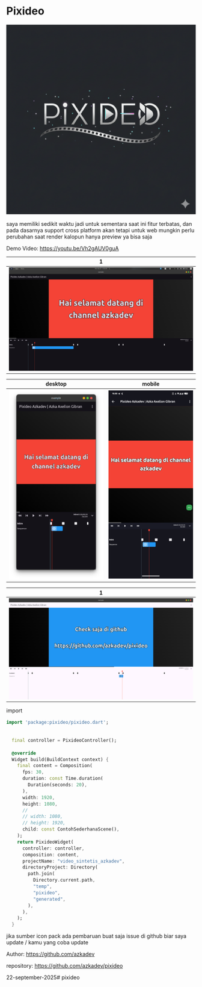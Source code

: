  # Pixideo

![](assets/logo/pixideo.png)

saya memiliki sedikit waktu jadi untuk sementara saat ini fitur terbatas, dan pada dasarnya support cross platform akan tetapi untuk web mungkin perlu perubahan saat render kalopun hanya preview ya bisa saja


Demo Video: https://youtu.be/Vh2gAUV0guA


| 1                        |
|--------------------------|
| ![](./screenshots/1.png) |


| desktop                        | mobile                        |
|--------------------------------|-------------------------------|
| ![](./screenshots/desktop.png) | ![](./screenshots/mobile.png) |


| 1                        |
|--------------------------|
| ![](./screenshots/4.png) |


import

```dart
import 'package:pixideo/pixideo.dart';
```


```dart

  final controller = PixideoController();

  @override
  Widget build(BuildContext context) {
    final content = Composition(
      fps: 30,
      duration: const Time.duration(
        Duration(seconds: 20),
      ),
      width: 1920,
      height: 1080,
      //
      // width: 1080,
      // height: 1920,
      child: const ContohSederhanaScene(),
    );
    return PixideoWidget(
      controller: controller,
      composition: content,
      projectName: "video_sintetis_azkadev",
      directoryProject: Directory(
        path.join(
          Directory.current.path,
          "temp",
          "pixideo",
          "generated",
        ),
      ),
    );
  }
```


jika sumber icon pack ada pembaruan buat saja issue di github biar saya update / kamu yang coba update


Author: https://github.com/azkadev

repository: https://github.com/azkadev/pixideo

22-september-2025# pixideo
